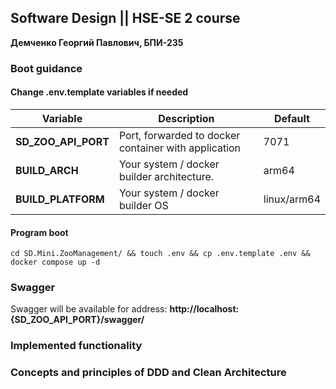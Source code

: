 ## Software Design || HSE-SE 2 course

**Демченко Георгий Павлович, БПИ-235**

### Boot guidance

#### Change .env.template variables if needed

| **Variable**        | **Description** | **Default** |
|---------------------|--------------|------------|
| **SD_ZOO_API_PORT** | Port, forwarded to docker container with application | 7071 |
| **BUILD_ARCH**      | Your system / docker builder architecture. | arm64 |
| **BUILD_PLATFORM**  | Your system / docker builder OS  | linux/arm64 |

#### Program boot

```shell
cd SD.Mini.ZooManagement/ && touch .env && cp .env.template .env && docker compose up -d
```

### Swagger

Swagger will be available for address:  **http://localhost:{SD_ZOO_API_PORT}/swagger/**

### Implemented functionality


### Concepts and principles of DDD and Clean Architecture